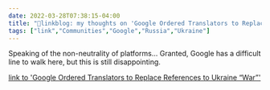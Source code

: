 ```yaml
---
date: 2022-03-28T07:38:15-04:00
title: "🔗linkblog: my thoughts on 'Google Ordered Translators to Replace References to Ukraine “War”'"
tags: ["link","Communities","Google","Russia","Ukraine"]
---
```

Speaking of the non-neutrality of platforms... Granted, Google has a difficult line to walk here, but this is still disappointing.
 
[link to 'Google Ordered Translators to Replace References to Ukraine “War”'](https://theintercept.com/2022/03/28/google-russia-ukraine-war-censorship/)
